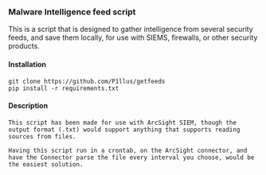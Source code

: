 ### Malware Intelligence feed script

This is a script that is designed to gather intelligence from several security feeds, and save them locally, for use with SIEMS, firewalls, or other security products.

#### Installation
```
git clone https://github.com/P1llus/getfeeds
pip install -r requirements.txt
```

#### Description
```
This script has been made for use with ArcSight SIEM, though the output format (.txt) would support anything that supports reading sources from files.

Having this script run in a crontab, on the ArcSight connector, and have the Connector parse the file every interval you choose, would be the easiest solution.
```
